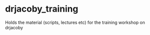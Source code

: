 # drjacoby_training
Holds the material (scripts, lectures etc) for the training workshop on drjacoby
